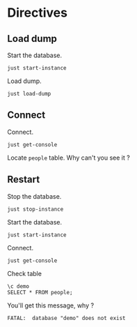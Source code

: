 # Directives

## Load dump

Start the database.
```shell
just start-instance
```

Load dump.
```shell
just load-dump
```

## Connect

Connect.
```shell
just get-console
```

Locate `people` table.
Why can't you see it ?

## Restart

Stop the database.
```shell
just stop-instance
```

Start the database.
```shell
just start-instance
```

Connect.
```shell
just get-console
```

Check table
```postgresql
\c demo
SELECT * FROM people;
```

You'll get this message, why ?
```
FATAL:  database "demo" does not exist
```
